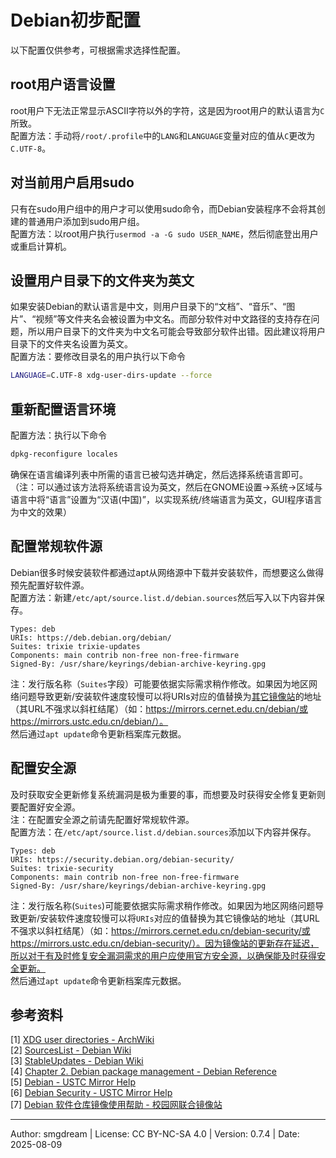 # Debian初步配置
以下配置仅供参考，可根据需求选择性配置。  

## root用户语言设置
root用户下无法正常显示ASCII字符以外的字符，这是因为root用户的默认语言为`C`所致。  
配置方法：手动将`/root/.profile`中的`LANG`和`LANGUAGE`变量对应的值从`C`更改为`C.UTF-8`。  

## 对当前用户启用sudo
只有在sudo用户组中的用户才可以使用sudo命令，而Debian安装程序不会将其创建的普通用户添加到sudo用户组。  
配置方法：以root用户执行`usermod -a -G sudo USER_NAME`，然后彻底登出用户或重启计算机。  

## 设置用户目录下的文件夹为英文
如果安装Debian的默认语言是中文，则用户目录下的“文档”、“音乐”、“图片”、“视频”等文件夹名会被设置为中文名。而部分软件对中文路径的支持存在问题，所以用户目录下的文件夹为中文名可能会导致部分软件出错。因此建议将用户目录下的文件夹名设置为英文。  
配置方法：要修改目录名的用户执行以下命令  
```sh
LANGUAGE=C.UTF-8 xdg-user-dirs-update --force
```

## 重新配置语言环境
配置方法：执行以下命令  
```sh
dpkg-reconfigure locales
```
确保在语言编译列表中所需的语言已被勾选并确定，然后选择系统语言即可。（注：可以通过该方法将系统语言设为英文，然后在GNOME设置->系统->区域与语言中将“语言”设置为“汉语(中国)”，以实现系统/终端语言为英文，GUI程序语言为中文的效果）  

## 配置常规软件源
Debian很多时候安装软件都通过apt从网络源中下载并安装软件，而想要这么做得预先配置好软件源。  
配置方法：新建`/etc/apt/source.list.d/debian.sources`然后写入以下内容并保存。  
```
Types: deb
URIs: https://deb.debian.org/debian/
Suites: trixie trixie-updates
Components: main contrib non-free non-free-firmware
Signed-By: /usr/share/keyrings/debian-archive-keyring.gpg
```
注：发行版名称（`Suites`字段）可能要依据实际需求稍作修改。如果因为地区网络问题导致更新/安装软件速度较慢可以将URIs对应的值替换为[其它镜像站](https://www.debian.org/mirror/list)的地址（其URL不强求以斜杠结尾）（如：https://mirrors.cernet.edu.cn/debian/或https://mirrors.ustc.edu.cn/debian/）。  
然后通过`apt update`命令更新档案库元数据。  

## 配置安全源
及时获取安全更新修复系统漏洞是极为重要的事，而想要及时获得安全修复更新则要配置好安全源。  
注：在配置安全源之前请先配置好常规软件源。  
配置方法：在`/etc/apt/source.list.d/debian.sources`添加以下内容并保存。  
```
Types: deb
URIs: https://security.debian.org/debian-security/
Suites: trixie-security
Components: main contrib non-free non-free-firmware
Signed-By: /usr/share/keyrings/debian-archive-keyring.gpg
```
注：发行版名称(`Suites`)可能要依据实际需求稍作修改。如果因为地区网络问题导致更新/安装软件速度较慢可以将`URIs`对应的值替换为其它镜像站的地址（其URL不强求以斜杠结尾）（如：https://mirrors.cernet.edu.cn/debian-security/或https://mirrors.ustc.edu.cn/debian-security/）。因为镜像站的更新存在延迟，所以对于有及时修复安全漏洞需求的用户应使用官方安全源，以确保能及时获得安全更新。  
然后通过`apt update`命令更新档案库元数据。  

## 参考资料
\[1\] [XDG user directories - ArchWiki](https://wiki.archlinux.org/title/XDG_user_directories)  
\[2\] [SourcesList - Debian Wiki](https://wiki.debian.org/SourcesList)  
\[3\] [StableUpdates - Debian Wiki](https://wiki.debian.org/StableUpdates)  
\[4\] [Chapter 2. Debian package management - Debian Reference](https://www.debian.org/doc/manuals/debian-reference/ch02.en.html)  
\[5\] [Debian - USTC Mirror Help](https://mirrors.ustc.edu.cn/help/debian.html)  
\[6\] [Debian Security - USTC Mirror Help](https://mirrors.ustc.edu.cn/help/debian-security.html)  
\[7\] [Debian 软件仓库镜像使用帮助 - 校园网联合镜像站](https://help.mirrors.cernet.edu.cn/debian/)  

---
Author: smgdream | License: CC BY-NC-SA 4.0 | Version: 0.7.4 | Date: 2025-08-09
